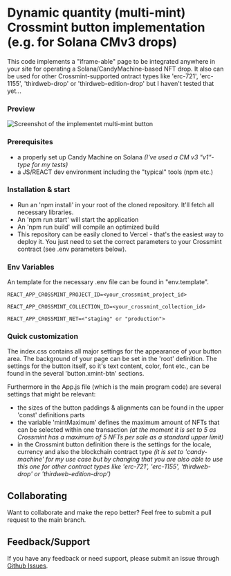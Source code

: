 # Dynamic quantity (multi-mint) Crossmint button implementation (e.g. for Solana CMv3 drops)

This code implements a "iframe-able" page to be integrated anywhere in your site for operating a Solana/CandyMachine-based NFT drop. It also can be used for other Crossmint-supported ontract types like 'erc-721', 'erc-1155', 'thirdweb-drop' or 'thirdweb-edition-drop' but I haven't tested that yet...

### Preview

![Screenshot of the implementet multi-mint button](https://bafkreido5poqjy6nmbwioieroo5tip3thr5aycbinv3q2ysdzrixo6s2wu.ipfs.nftstorage.link)

### Prerequisites

- a properly set up Candy Machine on Solana *(I've used a CM v3 "v1"-type for my tests)*
- a JS/REACT dev environment including the "typical" tools (npm etc.)

### Installation & start

- Run an 'npm install' in your root of the cloned repository. It'll fetch all necessary libraries. 
- An 'npm run start' will start the application
- An 'npm run build' will compile an optimized build
- This repository can be easily cloned to Vercel - that's the easiest way to deploy it. You just need to set the correct parameters to your Crossmint contract (see .env parameters below).

### Env Variables

An template for the necessary .env file can be found in "env.template".

```
REACT_APP_CROSSMINT_PROJECT_ID=<your_crossmint_project_id>
```
```
REACT_APP_CROSSMINT_COLLECTION_ID=<your_crossmint_collection_id>
```
```
REACT_APP_CROSSMINT_NET=<"staging" or "production">
```

### Quick customization

The index.css contains all major settings for the appearance of your button area. The background of your page can be set in the 'root' definition. The settings for the button itself, so it's text content, color, font etc., can be found in the several 'button.xmint-btn' sections.

Furthermore in the App.js file (which is the main program code) are several settings that might be relevant:

- the sizes of the button paddings & alignments can be found in the upper 'const' definitions parts
- the variable 'mintMaximum' defines the maximum amount of NFTs that can be selected within one transaction *(at the moment it is set to 5 as Crossmint has a maximum of 5 NFTs per sale as a standard upper limit)*
- in the Crossmint button definition there is the settings for the locale, currency and also the blockchain contract type *(it is set to 'candy-machine' for my use case but by changing that you are also able to use this one for other contract types like 'erc-721', 'erc-1155', 'thirdweb-drop' or 'thirdweb-edition-drop')*

## Collaborating
Want to collaborate and make the repo better? Feel free to submit a pull request to the main branch.

## Feedback/Support
If you have any feedback or need support, please submit an issue through [Github Issues](https://github.com/loompact/loom-crossmint-multimint/issues).
